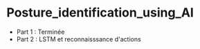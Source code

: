 # Posture_identification_using_AI

* Part 1 : Terminée
* Part 2 : LSTM et reconnaisssance d'actions
